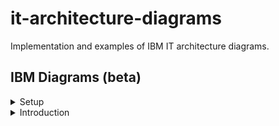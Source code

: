 # it-architecture-diagrams
Implementation and examples of IBM IT architecture diagrams.

## IBM Diagrams (beta)

<details><summary>Setup</summary>
   
<details><summary>Mac</summary>
<p>
To access and start the latest IBM pre-release diagrams.net application binary for Mac: 
   
1. Download the [zip](https://github.com/IBM/it-architecture-diagrams/releases).
2. Extract and open the application binary. 
3. When you run the first time Mac will ask about security:
    * Go to **System Preferences**.
    * Select **Security & Privacy**.
    * Click on **Open Anyway** for this app.
4. After opening the application binary click on "+ More Shapes" in the bottom left panel.
5. Select IBM and click Apply to finish.
6. IBM Sidebars are now available:
    * IBM Icons (active icons)
    * IBM Shapes (basic shapes)
    * IBM Cloud (cloud shapes)
    * IBM Core (core shapes)
    * IBM Industry (industry shapes)
    * IBM Helpers (helper sets)
    * IBM Starters (starter sets)
</p>
</details>
   
<details><summary>Windows</summary>
</details>

</details>

<details><summary>Introduction</summary>
   
<details><summary>IBM Color Palette</summary>
<p>
   
The Format Panel for IBM Diagrams is configured with the [IBM Color Palette](https://www.ibm.com/design/language/color/).
   
Three colors in each color family are available for use with IBM Diagrams:
* Light Fill (swatch 10)
* Medium Line (swatch 50 or 60)
* Dark Line (swatch 70 or 80)
   
The following colors are also available for use with IBM Diagrams:
* White
* Black
* Transparent
   
</p>
</details>

<details><summary>IBM Color Schemes</summary>
<p>
   
The Format Panel for IBM Diagrams has Color Schemes at top which are the recommended method of using the IBM Color Palette:
* Top row are medium color lines with white fill followed by light fill.
* Bottom row are dark color lines with white fill followed by light fill.
   
For example,
| Column 1 | Column 2 | Column 3 | Column 4 |
| --- | --- | --- | --- |
| Medium Red<br>White Fill | Medium Red<br>Light Fill | Medium Magenta<br>White Fill | Medium Magenta<br>Light Fill |
| Dark Red<br>White Fill | Dark Red<br>Light Fill | Dark Magenta<br>White Fill | Dark Magenta<br>Light Fill |

![IBM Color Schemes](/images/IBMDiagramsFormatPanel.png "IBM Color Schemes")

</p>
</details>

<details><summary>IBM Plex Fonts</summary>
<p>
   
The Format Panel for IBM Diagrams is configured with the [IBM Plex Fonts](https://www.ibm.com/plex/).
   
</p> 
</details>
